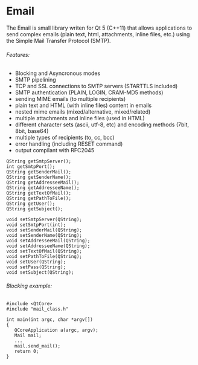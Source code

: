 # Email

The Email is small library writen for Qt 5 (C++11) that allows applications to send complex emails (plain text, html, attachments, inline files, etc.) using the Simple Mail Transfer Protocol (SMTP).

###### Features:

- Blocking and Asyncronous modes
- SMTP pipelining
- TCP and SSL connections to SMTP servers (STARTTLS included)
- SMTP authentication (PLAIN, LOGIN, CRAM-MD5 methods)
- sending MIME emails (to multiple recipients)
- plain text and HTML (with inline files) content in emails
- nested mime emails (mixed/alternative, mixed/related)
- multiple attachments and inline files (used in HTML)
- different character sets (ascii, utf-8, etc) and encoding methods (7bit, 8bit, base64)
- multiple types of recipients (to, cc, bcc)
- error handling (including RESET command)
- output compilant with RFC2045

```
QString getSmtpServer();
int getSmtpPort();
QString getSenderMail();
QString getSenderName();
QString getAddresseeMail();
QString getAddresseeName();
QString getTextOfMail();
QString getPathToFile();
QString getUser();
QString getSubject();

void setSmtpServer(QString);
void setSmtpPort(int);
void setSenderMail(QString);
void setSenderName(QString);
void setAddresseeMail(QString);
void setAddresseeName(QString);
void setTextOfMail(QString);
void setPathToFile(QString);
void setUser(QString);
void setPass(QString);
void setSubject(QString);
```

###### Blocking example:
```
#include <QtCore>
#include "mail_class.h"

int main(int argc, char *argv[])
{
   QCoreApplication a(argc, argv);
   Mail mail;
   ...
   mail.send_mail();
   return 0;  
}
```
